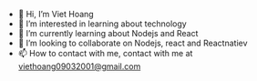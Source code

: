 - 👋 Hi, I’m Viet Hoang
- 👀 I’m interested in learning about technology
- 🌱 I’m currently learning about Nodejs and React
- 💞️ I’m looking to collaborate on Nodejs, react and Reactnatiev
- 📫 How to contact with me, contact with me at viethoang09032001@gmail.com

<!---
viethoang09032001/viethoang09032001 is a ✨ special ✨ repository because its `README.md` (this file) appears on your GitHub profile.
You can click the Preview link to take a look at your changes.
--->
